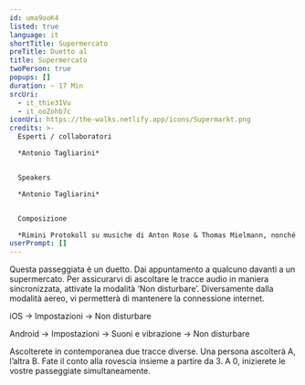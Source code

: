 ```yaml
---
id: uma9ooK4
listed: true
language: it
shortTitle: Supermercato
preTitle: Duetto al
title: Supermercato
twoPerson: true
popups: []
duration: ~ 17 Min
srcUri:
  - it_thie3IVu
  - it_ooZohb7c
iconUri: https://the-walks.netlify.app/icons/Supermarkt.png
credits: >-
  Esperti / collaboratori

  *Antonio Tagliarini*


  Speakers

  *Antonio Tagliarini* 


  Composizione

  *Rimini Protokoll su musiche di Anton Rose & Thomas Mielmann, nonché dal film "Four rebounds to death" di Laurids Koehne e Tibor Koehne, composta da Linus Rogsch, prodotta da Laurids Koehne e Tibor Koehne*
userPrompt: []
---
```

Questa passeggiata è un duetto. Dai appuntamento a qualcuno davanti a un supermercato. Per assicurarvi di ascoltare le tracce audio in maniera sincronizzata, attivate la modalità ‘Non disturbare’. Diversamente dalla modalità aereo, vi permetterà di mantenere la connessione internet.

iOS → Impostazioni → Non disturbare

Android → Impostazioni → Suoni e vibrazione → Non disturbare

Ascolterete in contemporanea due tracce diverse. Una persona ascolterà A, l’altra B. Fate il conto alla rovescia insieme a partire da 3. A 0, inizierete le vostre passeggiate simultaneamente.